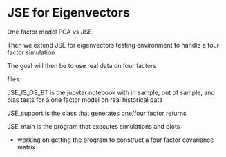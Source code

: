 # JSE for Eigenvectors

One factor model PCA vs JSE

Then we extend JSE for eigenvectors testing environment to handle a four factor simulation

The goal will then be to use real data on four factors

files: 

JSE_IS_OS_BT is the jupyter notebook with in sample, out of sample, and bias tests for a one factor model on real historical data

JSE_support is the class that generates one/four factor returns

JSE_main is the program that executes simulations and plots
  - working on getting the program to construct a four factor covariance matrix
